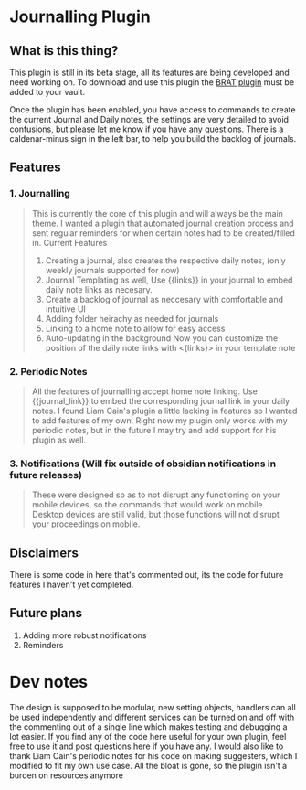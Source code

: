 # Journalling Plugin

## What is this thing?
This plugin is still in its beta stage, all its features are being developed and need working on. 
To download and use this plugin the [BRAT plugin](https://github.com/TfTHacker/obsidian42-brat) must be added to your vault.

Once the plugin has been enabled, you have access to commands to create the current Journal and Daily notes, the settings are very detailed to avoid confusions, but please let me know if you have any questions.
There is a caldenar-minus sign in the left bar, to help you build the backlog of journals.

## Features

### 1. Journalling
> This is currently the core of this plugin and will always be the main theme. I wanted a plugin that automated journal creation process and sent regular reminders for when certain notes had to be created/filled in.
> Current Features 
> 1. Creating a journal, also creates the respective daily notes, (only weekly journals supported for now)
> 2. Journal Templating as well, Use {{links}} in your journal to embed daily note links as necesary.
> 3. Create a backlog of journal as neccesary with comfortable and intuitive UI
> 4. Adding folder heirachy as needed for journals
> 5. Linking to a home note to allow for easy access
> 6. Auto-updating in the background
> Now you can customize the position of the daily note links with <{links}> in your template note

### 2. Periodic Notes
> All the features of journalling accept home note linking. Use {{journal_link}} to embed the corresponding journal link in your daily notes.
> I found Liam Cain's plugin a little lacking in features so I wanted to add features of my own. Right now my plugin only works with my periodic notes, but in the future I may try and add support for his plugin as well. 

### 3. Notifications (Will fix outside of obsidian notifications in future releases)
> These were designed so as to not disrupt any functioning on your mobile devices, so the commands that would work on mobile. Desktop devices are still valid, but those functions will not disrupt your proceedings on mobile.

## Disclaimers
There is some code in here that's commented out, its the code for future features I haven't yet completed.

## Future plans
1. Adding more robust notifications
2. Reminders

# Dev notes
The design is supposed to be modular, new setting objects, handlers can all be used independently and different services can be turned on and off with the commenting out of a single line which makes testing and debugging a lot easier. If you find any of the code here useful for your own plugin, feel free to use it and post questions here if you have any. I would also like to thank Liam Cain's periodic notes for his code on making suggesters, which I modified to fit my own use case. 
All the bloat is gone, so the plugin isn't a burden on resources anymore
